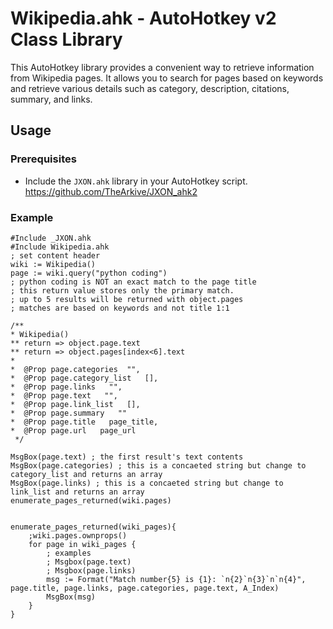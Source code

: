 # Wikipedia.ahk - AutoHotkey v2 Class Library

This AutoHotkey library provides a convenient way to retrieve information from Wikipedia pages. It allows you to search for pages based on keywords and retrieve various details such as category, description, citations, summary, and links.

## Usage

### Prerequisites

- Include the `JXON.ahk` library in your AutoHotkey script. https://github.com/TheArkive/JXON_ahk2

### Example

```autohotkey
#Include _JXON.ahk
#Include Wikipedia.ahk
; set content header
wiki := Wikipedia() 
page := wiki.query("python coding") 
; python coding is NOT an exact match to the page title 
; this return value stores only the primary match. 
; up to 5 results will be returned with object.pages
; matches are based on keywords and not title 1:1

/**
* Wikipedia()
** return => object.page.text
** return => object.pages[index<6].text
* 
*  @Prop page.categories  "",
*  @Prop page.category_list   [],
*  @Prop page.links   "",
*  @Prop page.text   "",
*  @Prop page.link_list   [],
*  @Prop page.summary   ""
*  @Prop page.title   page_title,
*  @Prop page.url   page_url
 */

MsgBox(page.text) ; the first result's text contents
MsgBox(page.categories) ; this is a concaeted string but change to category_list and returns an array
MsgBox(page.links) ; this is a concaeted string but change to link_list and returns an array
enumerate_pages_returned(wiki.pages)


enumerate_pages_returned(wiki_pages){
    ;wiki.pages.ownprops()
    for page in wiki_pages {
        ; examples
        ; Msgbox(page.text)
        ; Msgbox(page.links)
        msg := Format("Match number{5} is {1}: `n{2}`n{3}`n`n{4}", page.title, page.links, page.categories, page.text, A_Index)
        MsgBox(msg)
    }
}


```

